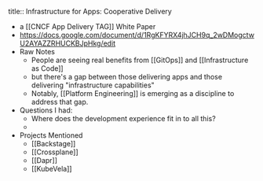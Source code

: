 title:: Infrastructure for Apps: Cooperative Delivery

- a [[CNCF App Delivery TAG]] White Paper
- https://docs.google.com/document/d/1RgKFYRX4jhJCH9q_2wDMogctwU2AYAZZRHUCKBJpHkg/edit
- Raw Notes
	- People are seeing real benefits from [[GitOps]] and [[Infrastructure as Code]]
	- but there's a gap between those delivering apps and those delivering "infrastructure capabilities"
	- Notably, [[Platform Engineering]] is emerging as a discipline to address that gap.
- Questions I had:
	- Where does the development experience fit in to all this?
	-
- Projects Mentioned
	- [[Backstage]]
	- [[Crossplane]]
	- [[Dapr]]
	- [[KubeVela]]